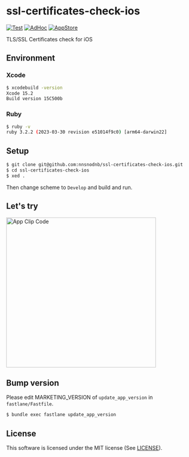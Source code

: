 # ssl-certificates-check-ios

[![Test](https://github.com/nnsnodnb/ssl-certificates-check-ios/actions/workflows/test.yml/badge.svg)](https://github.com/nnsnodnb/ssl-certificates-check-ios/actions/workflows/test.yml)
[![AdHoc](https://github.com/nnsnodnb/ssl-certificates-check-ios/actions/workflows/adhoc.yml/badge.svg)](https://github.com/nnsnodnb/ssl-certificates-check-ios/actions/workflows/adhoc.yml)
[![AppStore](https://github.com/nnsnodnb/ssl-certificates-check-ios/actions/workflows/appstore.yml/badge.svg)](https://github.com/nnsnodnb/ssl-certificates-check-ios/actions/workflows/appstore.yml)

TLS/SSL Certificates check for iOS

## Environment

### Xcode

```bash
$ xcodebuild -version
Xcode 15.2
Build version 15C500b
```

### Ruby

```bash
$ ruby -v
ruby 3.2.2 (2023-03-30 revision e51014f9c0) [arm64-darwin22]
```

## Setup

```bash
$ git clone git@github.com:nnsnodnb/ssl-certificates-check-ios.git
$ cd ssl-certificates-check-ios
$ xed .
```

Then change scheme to `Develop` and build and run.

## Let's try

<img alt="App Clip Code" src="https://github.com/nnsnodnb/ssl-certificates-check-ios/assets/9856514/ff284178-a2f9-488a-92f4-b29107e90132" width="400px">

## Bump version

Please edit MARKETING_VERSION of `update_app_version` in `fastlane/Fastfile`.

```bash
$ bundle exec fastlane update_app_version
```

## License

This software is licensed under the MIT license (See [LICENSE](LICENSE)).
